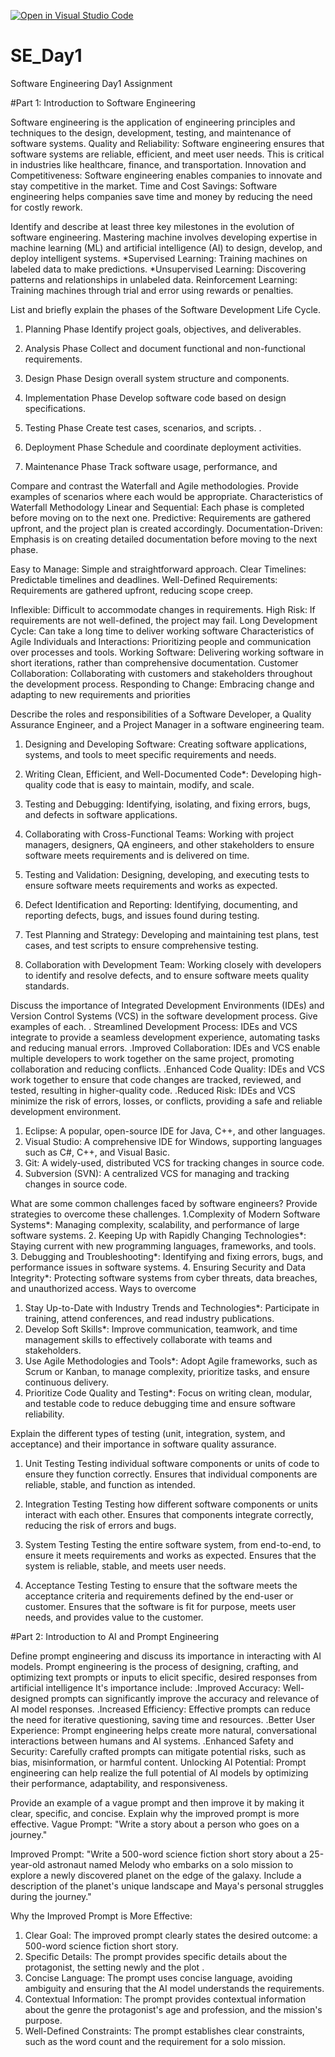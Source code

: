 [![Open in Visual Studio Code](https://classroom.github.com/assets/open-in-vscode-2e0aaae1b6195c2367325f4f02e2d04e9abb55f0b24a779b69b11b9e10269abc.svg)](https://classroom.github.com/online_ide?assignment_repo_id=18522722&assignment_repo_type=AssignmentRepo)
# SE_Day1
Software Engineering Day1 Assignment

#Part 1: Introduction to Software Engineering

Software engineering is the application of engineering principles and techniques to the design, development, testing, and maintenance of software systems.
Quality and Reliability: Software engineering ensures that software systems are reliable, efficient, and meet user needs. This is critical in industries like healthcare, finance, and transportation.
Innovation and Competitiveness: Software engineering enables companies to innovate and stay competitive in the market. 
Time and Cost Savings: Software engineering helps companies save time and money by reducing the need for costly rework.


Identify and describe at least three key milestones in the evolution of software engineering.
Mastering machine involves developing expertise in machine learning (ML) and artificial intelligence (AI) to design, develop, and deploy intelligent systems.
*Supervised Learning: Training machines on labeled data to make predictions.
*Unsupervised Learning: Discovering patterns and relationships in unlabeled data.
Reinforcement Learning: Training machines through trial and error using rewards or penalties.

List and briefly explain the phases of the Software Development Life Cycle.
1. Planning Phase
 Identify project goals, objectives, and deliverables.

2. Analysis Phase
Collect and document functional and non-functional requirements.

3. Design Phase
 Design overall system structure and components.

4. Implementation Phase
Develop software code based on design specifications.

5. Testing Phase
 Create test cases, scenarios, and scripts.
.

6. Deployment Phase
 Schedule and coordinate deployment activities.

7. Maintenance Phase
Track software usage, performance, and

Compare and contrast the Waterfall and Agile methodologies. Provide examples of scenarios where each would be appropriate.
 Characteristics of Waterfall Methodology
Linear and Sequential: Each phase is completed before moving on to the next one.
Predictive: Requirements are gathered upfront, and the project plan is created accordingly.
Documentation-Driven: Emphasis is on creating detailed documentation before moving to the next phase.

Easy to Manage: Simple and straightforward approach.
Clear Timelines: Predictable timelines and deadlines.
Well-Defined Requirements: Requirements are gathered upfront, reducing scope creep.

Inflexible: Difficult to accommodate changes in requirements.
High Risk: If requirements are not well-defined, the project may fail.
Long Development Cycle: Can take a long time to deliver working software
Characteristics of Agile
Individuals and Interactions: Prioritizing people and communication over processes and tools.
Working Software: Delivering working software in short iterations, rather than comprehensive documentation.
Customer Collaboration: Collaborating with customers and stakeholders throughout the development process.
Responding to Change: Embracing change and adapting to new requirements and priorities

Describe the roles and responsibilities of a Software Developer, a Quality Assurance Engineer, and a Project Manager in a software engineering team.
1. Designing and Developing Software: Creating software applications, systems, and tools to meet specific requirements and needs.
2. Writing Clean, Efficient, and Well-Documented Code*: Developing high-quality code that is easy to maintain, modify, and scale.
3. Testing and Debugging: Identifying, isolating, and fixing errors, bugs, and defects in software applications.
4. Collaborating with Cross-Functional Teams: Working with project managers, designers, QA engineers, and other stakeholders to ensure software meets requirements and is delivered on time.


1. Testing and Validation: Designing, developing, and executing tests to ensure software meets requirements and works as expected.
2. Defect Identification and Reporting: Identifying, documenting, and reporting defects, bugs, and issues found during testing.
3. Test Planning and Strategy: Developing and maintaining test plans, test cases, and test scripts to ensure comprehensive testing.
4. Collaboration with Development Team: Working closely with developers to identify and resolve defects, and to ensure software meets quality standards.

Discuss the importance of Integrated Development Environments (IDEs) and Version Control Systems (VCS) in the software development process. Give examples of each.
. Streamlined Development Process: IDEs and VCS integrate to provide a seamless development experience, automating tasks and reducing manual errors.
.Improved Collaboration: IDEs and VCS enable multiple developers to work together on the same project, promoting collaboration and reducing conflicts.
.Enhanced Code Quality: IDEs and VCS work together to ensure that code changes are tracked, reviewed, and tested, resulting in higher-quality code.
.Reduced Risk: IDEs and VCS minimize the risk of errors, losses, or conflicts, providing a safe and reliable development environment.
1. Eclipse: A popular, open-source IDE for Java, C++, and other languages.
2. Visual Studio: A comprehensive IDE for Windows, supporting languages such as C#, C++, and Visual Basic.
3. Git: A widely-used, distributed VCS for tracking changes in source code.
4. Subversion (SVN): A centralized VCS for managing and tracking changes in source code.

What are some common challenges faced by software engineers? Provide strategies to overcome these challenges.
1.Complexity of Modern Software Systems*: Managing complexity, scalability, and performance of large software systems.
2. Keeping Up with Rapidly Changing Technologies*: Staying current with new programming languages, frameworks, and tools.
3. Debugging and Troubleshooting*: Identifying and fixing errors, bugs, and performance issues in software systems.
4. Ensuring Security and Data Integrity*: Protecting software systems from cyber threats, data breaches, and unauthorized access.
Ways to overcome 
1. Stay Up-to-Date with Industry Trends and Technologies*: Participate in training, attend conferences, and read industry publications.
2. Develop Soft Skills*: Improve communication, teamwork, and time management skills to effectively collaborate with teams and stakeholders.
3. Use Agile Methodologies and Tools*: Adopt Agile frameworks, such as Scrum or Kanban, to manage complexity, prioritize tasks, and ensure continuous delivery.
4. Prioritize Code Quality and Testing*: Focus on writing clean, modular, and testable code to reduce debugging time and ensure software reliability.

Explain the different types of testing (unit, integration, system, and acceptance) and their importance in software quality assurance.
1. Unit Testing
Testing individual software components or units of code to ensure they function correctly.
Ensures that individual components are reliable, stable, and function as intended.

2. Integration Testing
 Testing how different software components or units interact with each other.
Ensures that components integrate correctly, reducing the risk of errors and bugs.

3. System Testing
Testing the entire software system, from end-to-end, to ensure it meets requirements and works as expected.
 Ensures that the system is reliable, stable, and meets user needs.

4. Acceptance Testing
 Testing to ensure that the software meets the acceptance criteria and requirements defined by the end-user or customer.
Ensures that the software is fit for purpose, meets user needs, and provides value to the customer.

#Part 2: Introduction to AI and Prompt Engineering


Define prompt engineering and discuss its importance in interacting with AI models.
Prompt engineering is the process of designing, crafting, and optimizing text prompts or inputs to elicit specific, desired responses from artificial intelligence
It's importance include:
.Improved Accuracy: Well-designed prompts can significantly improve the accuracy and relevance of AI model responses.
.Increased Efficiency: Effective prompts can reduce the need for iterative questioning, saving time and resources.
.Better User Experience: Prompt engineering helps create more natural, conversational interactions between humans and AI systems.
.Enhanced Safety and Security: Carefully crafted prompts can mitigate potential risks, such as bias, misinformation, or harmful content.
Unlocking AI Potential: Prompt engineering can help realize the full potential of AI models by optimizing their performance, adaptability, and responsiveness.

Provide an example of a vague prompt and then improve it by making it clear, specific, and concise. Explain why the improved prompt is more effective.
Vague Prompt:
"Write a story about a person who goes on a journey."

Improved Prompt:
"Write a 500-word science fiction short story about a 25-year-old astronaut named Melody who embarks on a solo mission to explore a newly discovered planet on the edge of the galaxy. Include a description of the planet's unique landscape and Maya's personal struggles during the journey."

Why the Improved Prompt is More Effective:
1. Clear Goal: The improved prompt clearly states the desired outcome: a 500-word science fiction short story.
2. Specific Details: The prompt provides specific details about the protagonist, the setting  newly  and the plot .
3. Concise Language: The prompt uses concise language, avoiding ambiguity and ensuring that the AI model understands the requirements.
4. Contextual Information: The prompt provides contextual information about the genre the protagonist's age and profession, and the mission's purpose.
5. Well-Defined Constraints: The prompt establishes clear constraints, such as the word count and the requirement for a solo mission.
